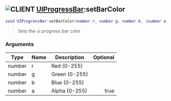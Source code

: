 ## ![](images/client.png "CLIENT") [UIProgressBar](ui_progress_bar):setBarColor

```lua
void UIProgressBar:setBarColor(number r, number g, number b, [number a = 255])
```

> Sets the ui progress bar color

### Arguments

| Type   | Name | Description   | Optional |
| ------ | ---- | ------------- | -------: |
| number | r    | Red (0-255)   |          |
| number | g    | Green (0-255) |          |
| number | b    | Blue (0-255)  |          |
| number | a    | Alpha (0-255) |     true |
